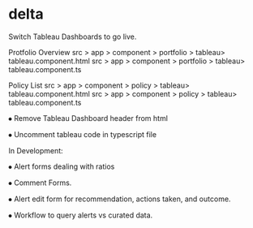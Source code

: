 # delta
 
Switch Tableau Dashboards to go live.

Protfolio Overview 
src > app > component > portfolio > tableau> tableau.component.html
src > app > component > portfolio > tableau> tableau.component.ts

Policy List
src > app > component > policy > tableau> tableau.component.html
src > app > component > policy > tableau> tableau.component.ts

⦁	Remove Tableau Dashboard header from html

⦁	Uncomment tableau code in typescript file


In Development:

⦁	Alert forms dealing with ratios

⦁	Comment Forms.

⦁	Alert edit form for recommendation, actions taken, and outcome.

⦁	Workflow to query alerts vs curated data.

